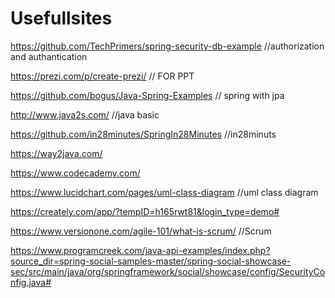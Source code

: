 # Usefullsites
https://github.com/TechPrimers/spring-security-db-example   //authorization and authantication

https://prezi.com/p/create-prezi/                           // FOR PPT

https://github.com/bogus/Java-Spring-Examples               // spring with jpa

http://www.java2s.com/                                      //java basic

https://github.com/in28minutes/SpringIn28Minutes            //in28minuts

https://way2java.com/

https://www.codecademy.com/

https://www.lucidchart.com/pages/uml-class-diagram          //uml class diagram

https://creately.com/app/?tempID=h165rwt81&login_type=demo# 

https://www.versionone.com/agile-101/what-is-scrum/         //Scrum




https://www.programcreek.com/java-api-examples/index.php?source_dir=spring-social-samples-master/spring-social-showcase-sec/src/main/java/org/springframework/social/showcase/config/SecurityConfig.java#

